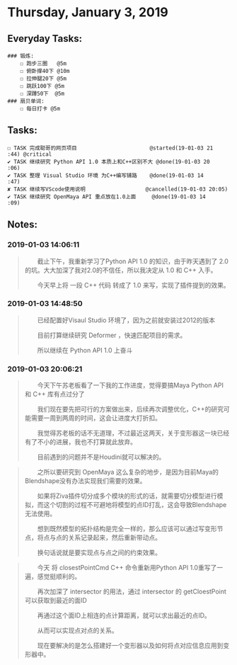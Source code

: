 # Thursday, January 3, 2019

## Everyday Tasks:
    ### 锻炼:
        ☐ 跑步三圈   @5m
        ☐ 俯卧撑40下 @10m
        ☐ 拉伸腿20下 @5m
        ☐ 跳跃100下 @5m
        ☐ 深蹲50下  @5m 
    ### 扇贝单词:
        ☐ 每日打卡 @5m

## Tasks:
    ☐ TASK 完成聪哥的网页项目                       @started(19-01-03 21  :44) @critical 
    ✔ TASK 继续研究 Python API 1.0 本质上和C++区别不大 @done(19-01-03 20     :06)
    ✔ TASK 整理 Visual Studio 环境 为C++编写铺路    @done(19-01-03 14     :47)
    ✘ TASK 继续写VScode使用说明                   @cancelled(19-01-03 20:05)
    ✔ TASK 继续研究 OpenMaya API 重点放在1.0上面     @done(19-01-03 14     :09)

## Notes:

### 2019-01-03 14:06:11
> &emsp;&emsp;截止下午，我重新学习了Python API 1.0 的知识，由于昨天遇到了 2.0 的坑。大大加深了我对2.0的不信任，所以我决定从 1.0 和 C++ 入手。
>
> &emsp;&emsp;今天早上将 一段 C++ 代码 转成了 1.0 来写，实现了插件提到的效果。
>

### 2019-01-03 14:48:50
> &emsp;&emsp;已经配置好Visaul Studio 环境了，因为之前就安装过2012的版本
>
> &emsp;&emsp;目前打算继续研究 Deformer ，快速匹配项目的需求。
>
> &emsp;&emsp;所以继续在 Python API 1.0 上奋斗
>

### 2019-01-03 20:06:21
> &emsp;&emsp;今天下午苏老板看了一下我的工作进度，觉得要搞Maya Python API 和 C++ 库有点过分了
>
> &emsp;&emsp;我们现在要先把可行的方案做出来，后续再次调整优化，C++的研究可能需要一周到两周的时间，这会让进度大打折扣。
>
> &emsp;&emsp;我觉得苏老板的话不无道理，不过最近这两天，关于变形器这一块已经有了不小的进展，我也不打算就此放弃。
>
> &emsp;&emsp;目前遇到的问题并不是Houdini就可以解决的。
>

> &emsp;&emsp;之所以要研究到 OpenMaya 这么复杂的地步，是因为目前Maya的Blendshape没有办法实现我们需要的效果。
>
> &emsp;&emsp;如果将Ziva插件切分成多个模块的形式的话，就需要切分模型进行模拟，而这个切割的过程不可避地将模型的点ID打乱，这会导致Blendshape无法使用。
>
> &emsp;&emsp;想到既然模型的拓扑结构是完全一样的，那么应该可以通过写变形节点，将点与点的关系记录起来，然后重新带动点。
>
> &emsp;&emsp;换句话说就是要实现点与点之间的约束效果。
>

> &emsp;&emsp;今天 将 closestPointCmd C++ 命令重新用Python API 1.0重写了一遍，感觉挺顺利的。
>
> &emsp;&emsp;再次加深了 intersector 的用法，通过 intersector 的 getCloestPoint 可以获取到最近的面ID
>
> &emsp;&emsp;再通过这个面ID上相连的点计算距离，就可以求出最近的点ID。
>
> &emsp;&emsp;从而可以实现点对点的关系。
>
> &emsp;&emsp;现在要解决的是怎么搭建好一个变形器以及如何将点对应信息应用到变形器中。